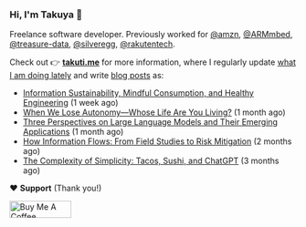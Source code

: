 ### Hi, I'm Takuya 👋

Freelance software developer. Previously worked for [@amzn](https://github.com/amzn), [@ARMmbed](https://github.com/ARMmbed), [@treasure-data](https://github.com/treasure-data), [@silveregg](https://github.com/silveregg), [@rakutentech](https://github.com/rakutentech).

Check out 👉 **[takuti.me](https://takuti.me/)** for more information, where I regularly update [what I am doing lately](https://takuti.me/now/) and write [blog posts](https://takuti.me/note/) as:


- [Information Sustainability, Mindful Consumption, and Healthy Engineering](https://takuti.me/note/information-diet/) (1 week ago)
- [When We Lose Autonomy—Whose Life Are You Living?](https://takuti.me/note/autonomy-and-life/) (1 month ago)
- [Three Perspectives on Large Language Models and Their Emerging Applications](https://takuti.me/note/three-perspectives-on-llms/) (1 month ago)
- [How Information Flows: From Field Studies to Risk Mitigation](https://takuti.me/note/how-information-flows/) (2 months ago)
- [The Complexity of Simplicity: Tacos, Sushi, and ChatGPT](https://takuti.me/note/complexity-of-simplicity/) (3 months ago)

❤️ **Support** (Thank you!)

<a href="https://www.buymeacoffee.com/takuti" target="_blank"><img src="https://cdn.buymeacoffee.com/buttons/v2/default-yellow.png" alt="Buy Me A Coffee" style="height: 30px !important;width: 108px !important;" ></a>
